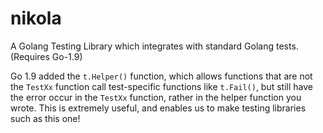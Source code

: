 # nikola
A Golang Testing Library which integrates with standard Golang tests. (Requires Go-1.9)

Go 1.9 added the `t.Helper()` function, which allows functions that are not the `TestXx` function call 
test-specific functions like `t.Fail()`, but still have the error occur in the `TestXx` function, rather in
the helper function you wrote. This is extremely useful, and enables us to make testing libraries such as this one!
